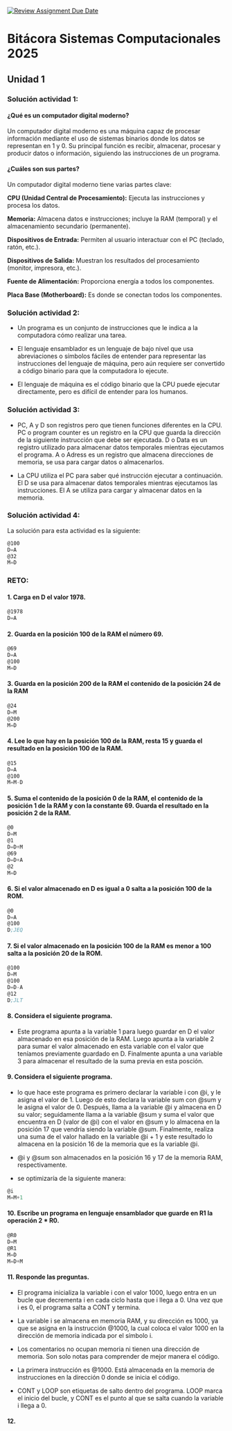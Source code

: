 [![Review Assignment Due Date](https://classroom.github.com/assets/deadline-readme-button-22041afd0340ce965d47ae6ef1cefeee28c7c493a6346c4f15d667ab976d596c.svg)](https://classroom.github.com/a/RnJlnlSe)
# Bitácora Sistemas Computacionales 2025

## Unidad 1

### Solución actividad 1:

#### ¿Qué es un computador digital moderno?

Un computador digital moderno es una máquina capaz de procesar información mediante el uso de sistemas binarios donde los datos se representan en 1 y 0. Su principal función es recibir, almacenar, procesar y producir datos o información, siguiendo las instrucciones de un programa.

#### ¿Cuáles son sus partes?

Un computador digital moderno tiene varias partes clave:

**CPU (Unidad Central de Procesamiento):** Ejecuta las instrucciones y procesa los datos.

**Memoria:** Almacena datos e instrucciones; incluye la RAM (temporal) y el almacenamiento secundario (permanente).

**Dispositivos de Entrada:** Permiten al usuario interactuar con el PC (teclado, ratón, etc.).

**Dispositivos de Salida:** Muestran los resultados del procesamiento (monitor, impresora, etc.).

**Fuente de Alimentación:** Proporciona energía a todos los componentes.

**Placa Base (Motherboard):** Es donde se conectan todos los componentes.


### Solución actividad 2:

- Un programa es un conjunto de instrucciones que le indica a la computadora cómo realizar una tarea.

- El lenguaje ensamblador es un lenguaje de bajo nivel que usa abreviaciones o símbolos fáciles de entender para representar las instrucciones del lenguaje de máquina, pero aún requiere ser convertido a código binario para que la computadora lo ejecute.

- El lenguaje de máquina es el código binario que la CPU puede ejecutar directamente, pero es difícil de entender para los humanos.

### Solución actividad 3:

- PC, A y D son registros pero que tienen funciones diferentes en la CPU. PC o program counter es un registro en la CPU que guarda la dirección de la siguiente instrucción que debe ser ejecutada. D o Data es un registro utilizado para almacenar datos temporales mientras ejecutamos el programa. A o Adress es un registro que almacena direcciones de memoria, se usa para cargar datos o almacenarlos.

- La CPU utiliza el PC para saber qué instrucción ejecutar a continuación. El D se usa para almacenar datos temporales mientras ejecutamos las instrucciones. El A se utiliza para cargar y almacenar datos en la memoria.


### Solución actividad 4:

La solución para esta actividad es la siguiente:

```asm
@100
D=A
@32
M=D
```

### RETO:

#### 1. Carga en D el valor 1978.

```asm
@1978
D=A
```

#### 2. Guarda en la posición 100 de la RAM el número 69.

```asm
@69
D=A
@100
M=D
```
#### 3. Guarda en la posición 200 de la RAM el contenido de la posición 24 de la RAM

```asm
@24
D=M
@200
M=D
```

#### 4. Lee lo que hay en la posición 100 de la RAM, resta 15 y guarda el resultado en la posición 100 de la RAM.

```asm
@15
D=A
@100
M=M-D
```
#### 5. Suma el contenido de la posición 0 de la RAM, el contenido de la posición 1 de la RAM y con la constante 69. Guarda el resultado en la posición 2 de la RAM.


```asm
@0
D=M
@1
D=D+M
@69
D=D+A
@2
M=D
```

#### 6. Si el valor almacenado en D es igual a 0 salta a la posición 100 de la ROM.

```asm
@0
D=A
@100
D;JEQ
```

#### 7. Si el valor almacenado en la posición 100 de la RAM es menor a 100 salta a la posición 20 de la ROM.

```asm
@100
D=M
@100
D=D-A
@12
D;JLT
```

#### 8. Considera el siguiente programa.

- Este programa apunta a la variable 1 para luego guardar en D el valor almacenado en esa posición de la RAM. Luego apunta a la variable 2 para sumar el valor almacenado en esta variable con el valor que teníamos previamente guardado en D. Finalmente apunta a una variable 3 para almacenar el resultado de la suma previa en esta posción.

#### 9. Considera el siguiente programa.

- lo que hace este programa es primero declarar la variable i con @i, y le asigna el valor de 1. Luego de esto declara la variable sum con @sum y le asigna el valor de 0. Después, llama a la variable @i y almacena en D su valor; seguidamente llama a la variable @sum y suma el valor que encuentra en D (valor de @i) con el valor en @sum y lo almacena en la posición 17 que vendría siendo la variable @sum. Finalmente, realiza una suma de el valor hallado en la variable @i + 1 y este resultado lo almacena en la posición 16 de la memoria que es la variable @i. 

- @i y @sum son almacenados en la posición 16 y 17 de la memoria RAM, respectivamente.

- se optimizaría de la siguiente manera:

```asm
@i
M=M+1
```
#### 10. Escribe un programa en lenguaje ensamblador que guarde en R1 la operación 2 * R0.

```asm
@R0
D=M
@R1
M=D
M=D+M
```

#### 11. Responde las preguntas.

- El programa inicializa la variable i con el valor 1000, luego entra en un bucle que decrementa i en cada ciclo hasta que i llega a 0. Una vez que i es 0, el programa salta a CONT y termina.

- La variable i se almacena en memoria RAM, y su dirección es 1000, ya que se asigna en la instrucción @1000, la cual coloca el valor 1000 en la dirección de memoria indicada por el símbolo i.

- Los comentarios no ocupan memoria ni tienen una dirección de memoria. Son solo notas para comprender de mejor manera el código.

- La primera instrucción es @1000. Está almacenada en la memoria de instrucciones en la dirección 0 donde se inicia el código.

- CONT y LOOP son etiquetas de salto dentro del programa. LOOP marca el inicio del bucle, y CONT es el punto al que se salta cuando la variable i llega a 0.

#### 12. 


